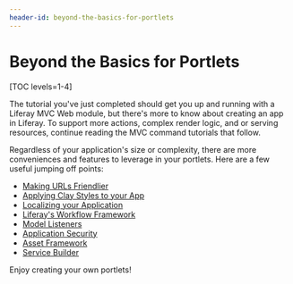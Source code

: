 ```yaml
---
header-id: beyond-the-basics-for-portlets
---
```


# Beyond the Basics for Portlets

[TOC levels=1-4]

The tutorial you've just completed should get you up and running with a Liferay
MVC Web module, but there's more to know about creating an app in Liferay. To
support more actions, complex render logic, and or serving resources, continue
reading the MVC command tutorials that follow. 

Regardless of your application's size or complexity, there are more conveniences
and features to leverage in your portlets. Here are a few useful jumping off
points:

-  [Making URLs Friendlier](/docs/7-1/tutorials/-/knowledge_base/t/making-urls-friendlier)
-  [Applying Clay Styles to your App](/docs/7-1/tutorials/-/knowledge_base/t/applying-clay-styles-to-your-app)
-  [Localizing your Application](/docs/7-1/tutorials/-/knowledge_base/t/localizing-your-application)
-  [Liferay's Workflow Framework](/docs/7-1/tutorials/-/knowledge_base/t/liferays-workflow-framework)
-  [Model Listeners](/docs/7-1/tutorials/-/knowledge_base/t/model-listeners)
-  [Application Security](/docs/7-1/tutorials/-/knowledge_base/t/application-security)
-  [Asset Framework](/docs/7-1/tutorials/-/knowledge_base/t/asset-framework)
-  [Service Builder](/docs/7-1/tutorials/-/knowledge_base/t/service-builder)

Enjoy creating your own portlets!
